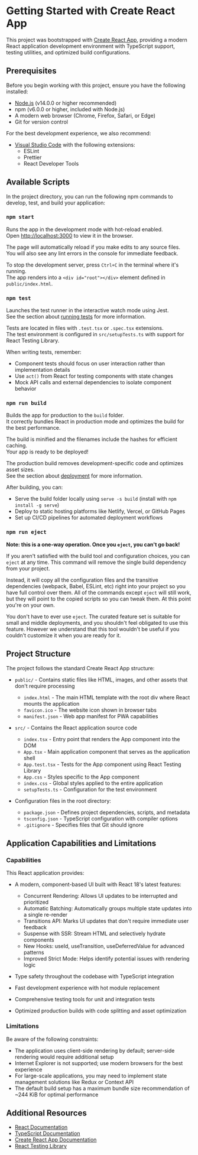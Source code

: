 # Getting Started with Create React App

This project was bootstrapped with [Create React App](https://github.com/facebook/create-react-app), providing a modern React application development environment with TypeScript support, testing utilities, and optimized build configurations.

## Prerequisites

Before you begin working with this project, ensure you have the following installed:

- [Node.js](https://nodejs.org/) (v14.0.0 or higher recommended)
- npm (v6.0.0 or higher, included with Node.js)
- A modern web browser (Chrome, Firefox, Safari, or Edge)
- Git for version control

For the best development experience, we also recommend:

- [Visual Studio Code](https://code.visualstudio.com/) with the following extensions:
  - ESLint
  - Prettier
  - React Developer Tools

## Available Scripts

In the project directory, you can run the following npm commands to develop, test, and build your application:

### `npm start`

Runs the app in the development mode with hot-reload enabled.\
Open [http://localhost:3000](http://localhost:3000) to view it in the browser.

The page will automatically reload if you make edits to any source files.\
You will also see any lint errors in the console for immediate feedback.

To stop the development server, press `Ctrl+C` in the terminal where it's running.\
The app renders into a `<div id="root"></div>` element defined in `public/index.html`.

### `npm test`

Launches the test runner in the interactive watch mode using Jest.\
See the section about [running tests](https://facebook.github.io/create-react-app/docs/running-tests) for more information.

Tests are located in files with `.test.tsx` or `.spec.tsx` extensions.\
The test environment is configured in `src/setupTests.ts` with support for React Testing Library.

When writing tests, remember:
- Component tests should focus on user interaction rather than implementation details
- Use `act()` from React for testing components with state changes
- Mock API calls and external dependencies to isolate component behavior

### `npm run build`

Builds the app for production to the `build` folder.\
It correctly bundles React in production mode and optimizes the build for the best performance.

The build is minified and the filenames include the hashes for efficient caching.\
Your app is ready to be deployed!

The production build removes development-specific code and optimizes asset sizes.\
See the section about [deployment](https://facebook.github.io/create-react-app/docs/deployment) for more information.

After building, you can:
- Serve the build folder locally using `serve -s build` (install with `npm install -g serve`)
- Deploy to static hosting platforms like Netlify, Vercel, or GitHub Pages
- Set up CI/CD pipelines for automated deployment workflows

### `npm run eject`

**Note: this is a one-way operation. Once you `eject`, you can't go back!**

If you aren't satisfied with the build tool and configuration choices, you can `eject` at any time. This command will remove the single build dependency from your project.

Instead, it will copy all the configuration files and the transitive dependencies (webpack, Babel, ESLint, etc) right into your project so you have full control over them. All of the commands except `eject` will still work, but they will point to the copied scripts so you can tweak them. At this point you're on your own.

You don't have to ever use `eject`. The curated feature set is suitable for small and middle deployments, and you shouldn't feel obligated to use this feature. However we understand that this tool wouldn't be useful if you couldn't customize it when you are ready for it.

## Project Structure

The project follows the standard Create React App structure:

- `public/` - Contains static files like HTML, images, and other assets that don't require processing
  - `index.html` - The main HTML template with the root div where React mounts the application
  - `favicon.ico` - The website icon shown in browser tabs
  - `manifest.json` - Web app manifest for PWA capabilities
  
- `src/` - Contains the React application source code
  - `index.tsx` - Entry point that renders the App component into the DOM
  - `App.tsx` - Main application component that serves as the application shell
  - `App.test.tsx` - Tests for the App component using React Testing Library
  - `App.css` - Styles specific to the App component
  - `index.css` - Global styles applied to the entire application
  - `setupTests.ts` - Configuration for the test environment
  
- Configuration files in the root directory:
  - `package.json` - Defines project dependencies, scripts, and metadata
  - `tsconfig.json` - TypeScript configuration with compiler options
  - `.gitignore` - Specifies files that Git should ignore

## Application Capabilities and Limitations

### Capabilities

This React application provides:

- A modern, component-based UI built with React 18's latest features:
  - Concurrent Rendering: Allows UI updates to be interrupted and prioritized
  - Automatic Batching: Automatically groups multiple state updates into a single re-render
  - Transitions API: Marks UI updates that don't require immediate user feedback
  - Suspense with SSR: Stream HTML and selectively hydrate components
  - New Hooks: useId, useTransition, useDeferredValue for advanced patterns
  - Improved Strict Mode: Helps identify potential issues with rendering logic
  
- Type safety throughout the codebase with TypeScript integration
- Fast development experience with hot module replacement
- Comprehensive testing tools for unit and integration tests
- Optimized production builds with code splitting and asset optimization

### Limitations

Be aware of the following constraints:

- The application uses client-side rendering by default; server-side rendering would require additional setup
- Internet Explorer is not supported; use modern browsers for the best experience
- For large-scale applications, you may need to implement state management solutions like Redux or Context API
- The default build setup has a maximum bundle size recommendation of ~244 KiB for optimal performance

## Additional Resources

- [React Documentation](https://reactjs.org/docs/getting-started.html)
- [TypeScript Documentation](https://www.typescriptlang.org/docs/)
- [Create React App Documentation](https://create-react-app.dev/docs/getting-started)
- [React Testing Library](https://testing-library.com/docs/react-testing-library/intro/)
```# DONE